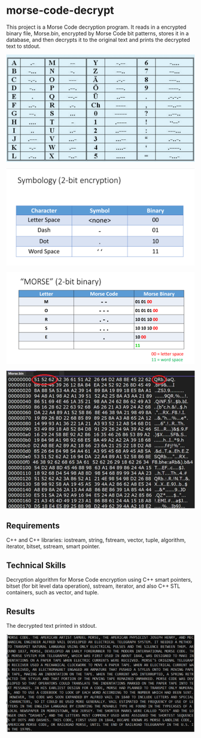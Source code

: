 # morse-code-decrypt
This project is a Morse Code decryption program.  It reads in a encrypted binary file, Morse.bin, encrypted by Morse Code bit patterns, stores it in a database, and then decrypts it to the original text and prints the decrypted text to stdout.

![image](https://github.com/carab9/morse-code-decrypt/blob/main/morse_code1.png?raw=true)

![image](https://github.com/carab9/morse-code-decrypt/blob/main/morse_code3.png?raw=true)

![image](https://github.com/carab9/morse-code-decrypt/blob/main/morse_code2.png?raw=true)

![image](https://github.com/carab9/morse-code-decrypt/blob/main/morse_code4.png?raw=true)

## Requirements
C++ and C++ libraries: iostream, string, fstream, vector, tuple, algorithm, iterator, bitset, sstream, smart pointer.

## Technical Skills
Decryption algorithm for Morse Code encryption using C++ smart pointers, bitset (for bit level data operation), sstream, iterator, and also C++ STL containers, such as vector, and tuple.

## Results
The decrypted text printed in stdout.

![image](https://github.com/carab9/morse-code-decrypt/blob/main/morse_code_decrypted.png?raw=true)
